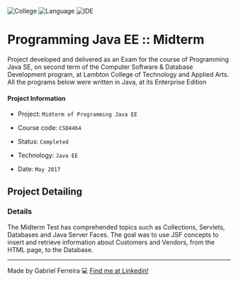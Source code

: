 ![College](https://img.shields.io/badge/Lambton%20College)
![Language](https://img.shields.io/badge/Language-Java-orange)
![IDE](https://img.shields.io/badge/IDE-Netbeans-lightblue)


# Programming Java EE :: Midterm
Project developed and delivered as an Exam for the course of Programming Java SE, on second term of the Computer Software & Database Development program, at Lambton College of Technology and Applied Arts. All the programs below were written in Java, at its Enterprise Edition

#### Project Information
- Project: ``Midterm of Programming Java EE``
&nbsp;

- Course code: ``CSD4464``
&nbsp;

- Status: ``Completed``
&nbsp;

- Technology: ``Java EE``
&nbsp;

- Date: ``May 2017``
&nbsp;

## Project Detailing
### Details
The Midterm Test has comprehended topics such as Collections, Servlets, Databases and Java Server Faces. The goal was to use JSF concepts to insert and retrieve information about Customers and Vendors, from the HTML page, to the Database.

--- 
Made by Gabriel Ferreira :computer: [Find me at Linkedin!](https://www.linkedin.com/in/gabriel-f-sousa/)
